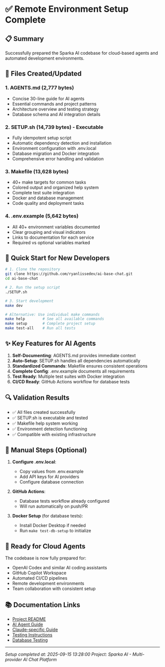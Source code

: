 # ✅ Remote Environment Setup Complete

## 📋 Summary

Successfully prepared the Sparka AI codebase for cloud-based agents and automated development environments.

## 📁 Files Created/Updated

### 1. **AGENTS.md** (2,777 bytes)
- Concise 30-line guide for AI agents
- Essential commands and project patterns
- Architecture overview and testing strategy
- Database schema and AI integration details

### 2. **SETUP.sh** (14,739 bytes) - Executable
- Fully idempotent setup script
- Automatic dependency detection and installation
- Environment configuration with .env.local
- Database migration and Docker integration
- Comprehensive error handling and validation

### 3. **Makefile** (13,628 bytes)
- 40+ make targets for common tasks
- Colored output and organized help system
- Complete test suite integration
- Docker and database management
- Code quality and deployment tasks

### 4. **.env.example** (5,642 bytes)
- All 40+ environment variables documented
- Clear grouping and visual indicators
- Links to documentation for each service
- Required vs optional variables marked

## 🚀 Quick Start for New Developers

```bash
# 1. Clone the repository
git clone https://github.com/ryanlissedev/ai-base-chat.git
cd ai-base-chat

# 2. Run the setup script
./SETUP.sh

# 3. Start development
make dev

# Alternative: Use individual make commands
make help        # See all available commands
make setup       # Complete project setup
make test-all    # Run all tests
```

## ✨ Key Features for AI Agents

1. **Self-Documenting**: AGENTS.md provides immediate context
2. **Auto-Setup**: SETUP.sh handles all dependencies automatically
3. **Standardized Commands**: Makefile ensures consistent operations
4. **Complete Config**: .env.example documents all requirements
5. **Test Ready**: Multiple test suites with Docker integration
6. **CI/CD Ready**: GitHub Actions workflow for database tests

## 🔍 Validation Results

- ✅ All files created successfully
- ✅ SETUP.sh is executable and tested
- ✅ Makefile help system working
- ✅ Environment detection functioning
- ✅ Compatible with existing infrastructure

## 📝 Manual Steps (Optional)

1. **Configure .env.local**:
   - Copy values from .env.example
   - Add API keys for AI providers
   - Configure database connection

2. **GitHub Actions**:
   - Database tests workflow already configured
   - Will run automatically on push/PR

3. **Docker Setup** (for database tests):
   - Install Docker Desktop if needed
   - Run `make test-db-setup` to initialize

## 🎯 Ready for Cloud Agents

The codebase is now fully prepared for:
- OpenAI Codex and similar AI coding assistants
- GitHub Copilot Workspace
- Automated CI/CD pipelines
- Remote development environments
- Team collaboration with consistent setup

## 📚 Documentation Links

- [Project README](./README.md)
- [AI Agent Guide](./AGENTS.md)
- [Claude-specific Guide](./@CLAUDE.md)
- [Testing Instructions](./TESTING_INSTRUCTIONS.md)
- [Database Testing](./tests/db/README.md)

---

*Setup completed at: 2025-09-15 13:28:00*
*Project: Sparka AI - Multi-provider AI Chat Platform*